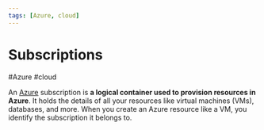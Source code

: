 ```yaml
---
tags: [Azure, cloud]
---
```

# Subscriptions
#Azure #cloud 

An [Azure](Cloud%20Computing/Azure/Azure.md) subscription is **a logical container used to provision resources in Azure**. It holds the details of all your resources like virtual machines (VMs), databases, and more. When you create an Azure resource like a VM, you identify the subscription it belongs to.